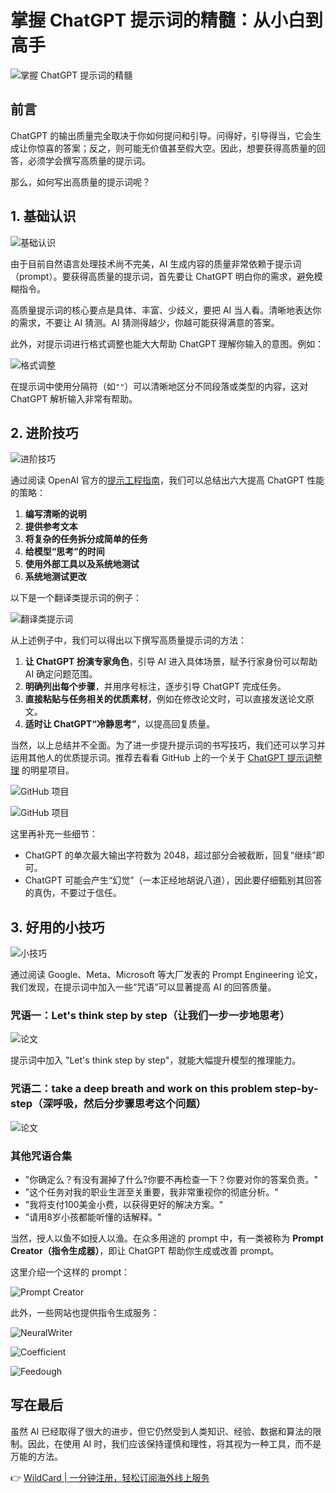 # 掌握 ChatGPT 提示词的精髓：从小白到高手

![掌握 ChatGPT 提示词的精髓](https://bbtdd.com/img/204195568642548.webp)

## 前言

ChatGPT 的输出质量完全取决于你如何提问和引导。问得好，引导得当，它会生成让你惊喜的答案；反之，则可能无价值甚至假大空。因此，想要获得高质量的回答，必须学会撰写高质量的提示词。

那么，如何写出高质量的提示词呢？

## 1. 基础认识

![基础认识](https://bbtdd.com/img/4665736442689.webp)

由于目前自然语言处理技术尚不完美，AI 生成内容的质量非常依赖于提示词（prompt）。要获得高质量的提示词，首先要让 ChatGPT 明白你的需求，避免模糊指令。

高质量提示词的核心要点是具体、丰富、少歧义，要把 AI 当人看。清晰地表达你的需求，不要让 AI 猜测。AI 猜测得越少，你越可能获得满意的答案。

此外，对提示词进行格式调整也能大大帮助 ChatGPT 理解你输入的意图。例如：

![格式调整](https://bbtdd.com/img/96369187058072.webp)

在提示词中使用分隔符（如`""`）可以清晰地区分不同段落或类型的内容，这对 ChatGPT 解析输入非常有帮助。

## 2. 进阶技巧

![进阶技巧](https://bbtdd.com/img/3129017396862681.webp)

通过阅读 OpenAI 官方的[提示工程指南](https://platform.openai.com/docs/guides/prompt-engineering)，我们可以总结出六大提高 ChatGPT 性能的策略：

1. **编写清晰的说明**
2. **提供参考文本**
3. **将复杂的任务拆分成简单的任务**
4. **给模型“思考”的时间**
5. **使用外部工具以及系统地测试**
6. **系统地测试更改**

以下是一个翻译类提示词的例子：

![翻译类提示词](https://bbtdd.com/img/0507315854.webp)

从上述例子中，我们可以得出以下撰写高质量提示词的方法：

1. **让 ChatGPT 扮演专家角色**，引导 AI 进入具体场景，赋予行家身份可以帮助 AI 确定问题范围。
2. **明确列出每个步骤**，并用序号标注，逐步引导 ChatGPT 完成任务。
3. **直接粘贴与任务相关的优质素材**，例如在修改论文时，可以直接发送论文原文。
4. **适时让 ChatGPT“冷静思考”**，以提高回复质量。

当然，以上总结并不全面。为了进一步提升提示词的书写技巧，我们还可以学习并运用其他人的优质提示词。推荐去看看 GitHub 上的一个关于 [ChatGPT 提示词整理](https://github.com/f/awesome-chatgpt-prompts) 的明星项目。

![GitHub 项目](https://bbtdd.com/img/31308983.webp)

![GitHub 项目](https://bbtdd.com/img/53283768.webp)

这里再补充一些细节：

- ChatGPT 的单次最大输出字符数为 2048，超过部分会被截断，回复“继续”即可。
- ChatGPT 可能会产生“幻觉”（一本正经地胡说八道），因此要仔细甄别其回答的真伪，不要过于信任。

## 3. 好用的小技巧

![小技巧](https://bbtdd.com/img/220709046227.webp)

通过阅读 Google、Meta、Microsoft 等大厂发表的 Prompt Engineering 论文，我们发现，在提示词中加入一些“咒语”可以显著提高 AI 的回答质量。

### 咒语一：Let's think step by step（让我们一步一步地思考）

![论文](https://bbtdd.com/img/983344487084180.webp)

提示词中加入 "Let's think step by step"，就能大幅提升模型的推理能力。

### 咒语二：take a deep breath and work on this problem step-by-step（深呼吸，然后分步骤思考这个问题）

![论文](https://bbtdd.com/img/8886402558058422.webp)

### 其他咒语合集

- "你确定么？有没有漏掉了什么?你要不再检查一下？你要对你的答案负责。"
- "这个任务对我的职业生涯至关重要，我非常重视你的彻底分析。"
- "我将支付100美金小费，以获得更好的解决方案。"
- "请用8岁小孩都能听懂的话解释。"

当然，授人以鱼不如授人以渔。在众多用途的 prompt 中，有一类被称为 **Prompt Creator（指令生成器）**，即让 ChatGPT 帮助你生成或改善 prompt。

这里介绍一个这样的 prompt：

![Prompt Creator](https://bbtdd.com/img/65348898972396.webp)

此外，一些网站也提供指令生成服务：

![NeuralWriter](https://bbtdd.com/img/25354250004.webp)

![Coefficient](https://bbtdd.com/img/342100731.webp)

![Feedough](https://bbtdd.com/img/18927440030.webp)

## 写在最后

虽然 AI 已经取得了很大的进步，但它仍然受到人类知识、经验、数据和算法的限制。因此，在使用 AI 时，我们应该保持谨慎和理性，将其视为一种工具，而不是万能的方法。

👉 [WildCard | 一分钟注册，轻松订阅海外线上服务](https://bbtdd.com/WildCard)